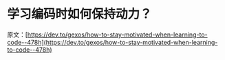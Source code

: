 # 学习编码时如何保持动力？

原文：[https://dev.to/gexos/how-to-stay-motivated-when-learning-to-code--478h](https://dev.to/gexos/how-to-stay-motivated-when-learning-to-code--478h)